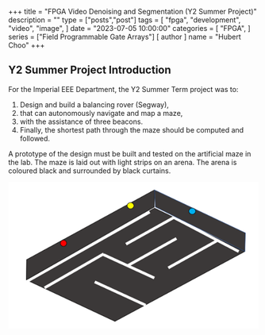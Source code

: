 +++
title = "FPGA Video Denoising and Segmentation (Y2 Summer Project)"
description = ""
type = ["posts","post"]
tags = [
    "fpga",
    "development",
    "video",
    "image",
]
date = "2023-07-05 10:00:00"
categories = [
    "FPGA",
]
series = ["Field Programmable Gate Arrays"]
[ author ]
  name = "Hubert Choo"
+++

## Y2 Summer Project Introduction

For the Imperial EEE Department, the Y2 Summer Term project was to: 
1. Design and build a balancing rover (Segway),
2. that can autonomously navigate and map a maze,
3. with the assistance of three beacons.
4. Finally, the shortest path through the maze should be computed and followed.

A prototype of the design must be built and tested on the artificial maze in the lab. The maze is laid out with light strips on an arena. The arena is coloured black and surrounded by black curtains.

![Maze Image](img/summer_proj_maze.png#center)

